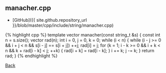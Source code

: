 ## manacher.cpp

- [GitHub]({{ site.github.repository_url }}/blob/master/cpp/include/string/manacher.cpp)

{% highlight cpp %}
template<typename string_t>
vector<int> manacher(const string_t &s) {
  const int n = s.size();
  vector<int> rad(n);
  int i = 0, j = 0, k = 0;
  while (i < n) {
    while (i - j >= 0 && i + j < n && s[i - j] == s[i + j]) ++j;
    rad[i] = j;
    for (k = 1; i - k >= 0 && i + k < n && k + rad[i - k] < j; ++k) {
      rad[i + k] = rad[i - k];
    }
    i += k; j -= k;
  }
  return rad;
}
{% endhighlight %}

[Back](../..)

